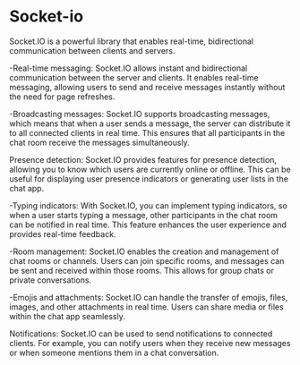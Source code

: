 # Socket-io
Socket.IO is a powerful library that enables real-time, bidirectional communication between clients and servers.

-Real-time messaging: Socket.IO allows instant and bidirectional communication between the server and clients. 
It enables real-time messaging, allowing users to send and receive messages instantly without the need for page refreshes.

-Broadcasting messages: Socket.IO supports broadcasting messages, which means that when a user sends a message, the server can distribute it to all connected clients in real time. 
This ensures that all participants in the chat room receive the messages simultaneously.

Presence detection: Socket.IO provides features for presence detection, allowing you to know which users are currently online or offline. 
This can be useful for displaying user presence indicators or generating user lists in the chat app.

-Typing indicators: With Socket.IO, you can implement typing indicators, so when a user starts typing a message, other participants in the chat room can be notified in real time. 
This feature enhances the user experience and provides real-time feedback.

-Room management: Socket.IO enables the creation and management of chat rooms or channels. 
Users can join specific rooms, and messages can be sent and received within those rooms.
This allows for group chats or private conversations.

-Emojis and attachments: Socket.IO can handle the transfer of emojis, files, images, and other attachments in real time.
Users can share media or files within the chat app seamlessly.

Notifications: Socket.IO can be used to send notifications to connected clients.
For example, you can notify users when they receive new messages or when someone mentions them in a chat conversation.
